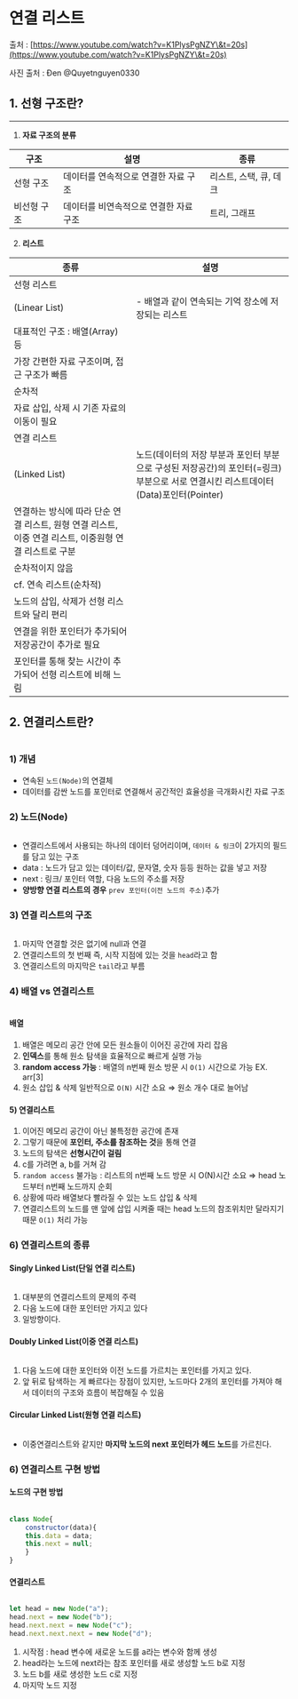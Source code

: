 # 연결 리스트

출처 : [https://www.youtube.com/watch?v=K1PlysPgNZY\&t=20s](https://www.youtube.com/watch?v=K1PlysPgNZY\&t=20s)

사진 출처 : Đen @Quyetnguyen0330

## 1. 선형 구조란?

***

1. **자료 구조의 분류**

| 구조     | 설명                    | 종류             |
| ------ | --------------------- | -------------- |
| 선형 구조  | 데이터를 연속적으로 연결한 자료 구조  | 리스트, 스택, 큐, 데크 |
| 비선형 구조 | 데이터를 비연속적으로 연결한 자료 구조 | 트리, 그래프        |

2. **리스트**

| 종류                                                           | 설명                                                                                |
| ------------------------------------------------------------ | --------------------------------------------------------------------------------- |
| 선형 리스트                                                       |                                                                                   |
| (Linear List)                                                | - 배열과 같이 연속되는 기억 장소에 저장되는 리스트                                                     |
| 대표적인 구조 : 배열(Array) 등                                        |                                                                                   |
| 가장 간편한 자료 구조이며, 접근 구조가 빠름                                    |                                                                                   |
| 순차적                                                          |                                                                                   |
| 자료 삽입, 삭제 시 기존 자료의 이동이 필요                                    |                                                                                   |
| 연결 리스트                                                       |                                                                                   |
| (Linked List)                                                | 노드(데이터의 저장 부분과 포인터 부분으로 구성된 저장공간)의 포인터(=링크) 부분으로 서로 연결시킨 리스트데이터(Data)포인터(Pointer) |
| 연결하는 방식에 따라 단순 연결 리스트, 원형 연결 리스트, 이중 연결 리스트, 이중원형 연결 리스트로 구분 |                                                                                   |
| 순차적이지 않음                                                     |                                                                                   |
| cf. 연속 리스트(순차적)                                              |                                                                                   |
| 노드의 삽입, 삭제가 선형 리스트와 달리 편리                                    |                                                                                   |
| 연결을 위한 포인터가 추가되어 저장공간이 추가로 필요                                |                                                                                   |
| 포인터를 통해 찾는 시간이 추가되어 선형 리스트에 비해 느림                            |                                                                                   |

## 2. 연결리스트란?

<figure><img src="../../.gitbook/assets/image (1) (1) (1) (1).png" alt=""><figcaption></figcaption></figure>

### 1) 개념

* 연속된 `노드(Node)`의 연결체
* 데이터를 감싼 노드를 포인터로 연결해서 공간적인 효율성을 극개화시킨 자료 구조

### 2) 노드(Node)

<figure><img src="../../.gitbook/assets/image (3) (1) (1).png" alt=""><figcaption></figcaption></figure>

* 연결리스트에서 사용되는 하나의 데이터 덩어리이며, `데이터 & 링크`이 2가지의 필드를 담고 있는 구조
* data : 노드가 담고 있는 데이터/값, 문자열, 숫자 등등 원하는 값을 넣고 저장
* next : 링크/ 포인터 역할, 다음 노드의 주소를 저장
* **양방향 연결 리스트의 경우** `prev 포인터(이전 노드의 주소)`추가

### 3) 연결 리스트의 구조

<figure><img src="../../.gitbook/assets/image (4) (1).png" alt=""><figcaption></figcaption></figure>

1. 마지막 연결할 것은 없기에 null과 연결
2. 연결리스트의 첫 번째 즉, 시작 지점에 있는 것을 `head`라고 함
3. 연결리스트의 마지막은 `tail`라고 부름

### 4) 배열 vs 연결리스트

<figure><img src="../../.gitbook/assets/image (5) (1).png" alt=""><figcaption></figcaption></figure>

#### 배열

1. 배열은 메모리 공간 안에 모든 원소들이 이어진 공간에 자리 잡음
2. **인덱스**를 통해 원소 탐색을 효율적으로 빠르게 실행 가능
3. **random access 가능** : 배열의 n번째 원소 방문 시 `O(1)` 시간으로 가능 EX. arr\[3]
4. 원소 삽입 & 삭제 일반적으로 `O(N)` 시간 소요 ⇒ 원소 개수 대로 늘어남

#### 5) 연결리스트

1. 이어진 메모리 공간이 아닌 불특정한 공간에 존재
2. 그렇기 때문에 **포인터, 주소를 참조하는 것**을 통해 연결
3. 노드의 탐색은 **선형시간이 걸림**
4. c를 가려면 a, b를 거쳐 감
5. `random access` 불가능 : 리스트의 n번째 노드 방문 시 O(N)시간 소요 ⇒ head 노드부터 n번째 노드까지 순회
6. 상황에 따라 배열보다 빨라질 수 있는 노드 삽입 & 삭제
7. 연결리스트의 노드를 맨 앞에 삽입 시켜줄 때는 head 노드의 참조위치만 달라지기 때문 `O(1)` 처리 가능

### 6) 연결리스트의 종류

#### Singly Linked List(단일 연결 리스트)

<figure><img src="../../.gitbook/assets/image (6) (1).png" alt=""><figcaption></figcaption></figure>

1. 대부분의 연결리스트의 문제의 주력
2. 다음 노드에 대한 포인터만 가지고 있다
3. 일방향이다.

#### Doubly Linked List(이중 연결 리스트)

<figure><img src="../../.gitbook/assets/image (9) (1).png" alt=""><figcaption></figcaption></figure>

1. 다음 노드에 대한 포인터와 이전 노드를 가르치는 포인터를 가지고 있다.
2. 앞 뒤로 탐색하는 게 빠르다는 장점이 있지만, 노드마다 2개의 포인터를 가져야 해서 데이터의 구조와 흐름이 복잡해질 수 있음

#### Circular Linked List(원형 연결 리스트)

<figure><img src="../../.gitbook/assets/image (8) (1).png" alt=""><figcaption></figcaption></figure>

* 이중연결리스트와 같지만 **마지막 노드의 next 포인터가 헤드 노드**를 가르친다.

### 6) 연결리스트 구현 방법

#### 노드의 구현 방법

<figure><img src="../../.gitbook/assets/image (10) (1).png" alt=""><figcaption></figcaption></figure>

```jsx
class Node{
	constructor(data){
	this.data = data;
	this.next = null;
	}
}
```

#### 연결리스트

<figure><img src="../../.gitbook/assets/image (11) (1).png" alt=""><figcaption></figcaption></figure>

```jsx
let head = new Node("a");
head.next = new Node("b");
head.next.next = new Node("c");
head.next.next.next = new Node("d");
```

1. 시작점 : head 변수에 새로운 노드를 a라는 변수와 함께 생성
2. head라는 노드에 next라는 참조 포인터를 새로 생성할 노드 b로 지정
3. 노드 b를 새로 생성한 노드 c로 지정
4. 마지막 노드 지정
